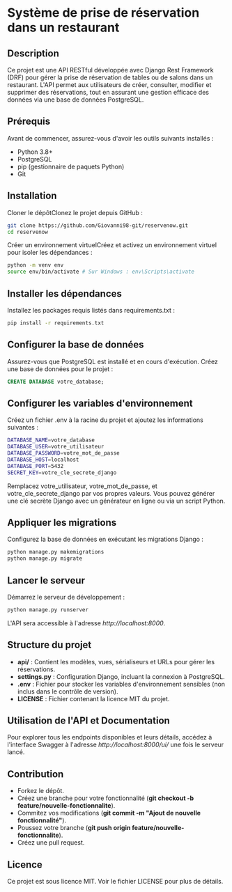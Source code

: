 # Système de prise de réservation dans un restaurant

## Description

Ce projet est une API RESTful développée avec Django Rest Framework (DRF) pour gérer la prise de réservation de tables ou de salons dans un restaurant. L'API permet aux utilisateurs de créer, consulter, modifier et supprimer des réservations, tout en assurant une gestion efficace des données via une base de données PostgreSQL.

## Prérequis
Avant de commencer, assurez-vous d'avoir les outils suivants installés :

- Python 3.8+
- PostgreSQL
- pip (gestionnaire de paquets Python)
- Git

## Installation

Cloner le dépôtClonez le projet depuis GitHub :

```BASH
git clone https://github.com/Giovanni98-git/reservenow.git
cd reservenow
```

Créer un environnement virtuelCréez et activez un environnement virtuel pour isoler les dépendances :

```BASH
python -m venv env
source env/bin/activate # Sur Windows : env\Scripts\activate
```

## Installer les dépendances

Installez les packages requis listés dans requirements.txt :

```BASH
pip install -r requirements.txt
```

## Configurer la base de données

Assurez-vous que PostgreSQL est installé et en cours d'exécution.
Créez une base de données pour le projet :

```SQL
CREATE DATABASE votre_database;
```

## Configurer les variables d'environnement

Créez un fichier .env à la racine du projet et ajoutez les informations suivantes :

```BASH
DATABASE_NAME=votre_database
DATABASE_USER=votre_utilisateur
DATABASE_PASSWORD=votre_mot_de_passe
DATABASE_HOST=localhost
DATABASE_PORT=5432
SECRET_KEY=votre_cle_secrete_django
```

Remplacez votre_utilisateur, votre_mot_de_passe, et votre_cle_secrete_django par vos propres valeurs. Vous pouvez générer une clé secrète Django avec un générateur en ligne ou via un script Python.

## Appliquer les migrations

Configurez la base de données en exécutant les migrations Django :

```BASH
python manage.py makemigrations
python manage.py migrate
```

## Lancer le serveur

Démarrez le serveur de développement :

```BASH
python manage.py runserver
```

L'API sera accessible à l'adresse *http://localhost:8000*.

## Structure du projet

- **api/** : Contient les modèles, vues, sérialiseurs et URLs pour gérer les réservations.
- **settings.py** : Configuration Django, incluant la connexion à PostgreSQL.
- **.env** : Fichier pour stocker les variables d'environnement sensibles (non inclus dans le contrôle de version).
- **LICENSE** : Fichier contenant la licence MIT du projet.

## Utilisation de l'API et Documentation

Pour explorer tous les endpoints disponibles et leurs détails, accédez à l'interface Swagger à l'adresse *http://localhost:8000/ui/* une fois le serveur lancé.

## Contribution

- Forkez le dépôt.
- Créez une branche pour votre fonctionnalité (**git checkout -b feature/nouvelle-fonctionnalite**).
- Commitez vos modifications (**git commit -m "Ajout de nouvelle fonctionnalité"**).
- Poussez votre branche (**git push origin feature/nouvelle-fonctionnalite**).
- Créez une pull request.

## Licence

Ce projet est sous licence MIT. Voir le fichier LICENSE pour plus de détails.
